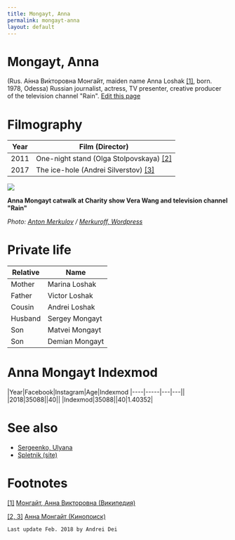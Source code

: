 ```yaml
---
title: Mongayt, Anna
permalink: mongayt-anna
layout: default
---
```


# Mongayt, Anna


(Rus. А́нна Ви́кторовна Монга́йт, maiden name Anna Loshak <span id="a1">[\[1\]](#f1)</span>, born. 1978, Odessa) Russian journalist, actress, TV presenter, creative producer of the television channel "Rain". [Edit this page](http://prose.io/#indexmod/encyclopedia/edit/master/mongayt-anna.md)

# Filmography

|Year|Film (Director)|
|----|-----|
|2011|One-night stand (Olga Stolpovskaya) <span id="a2"> [\[2\]](#f2)</span>|
|2017|The ice-hole (Andrei Silverstov) <span id="a2">[\[3\]](#f2)</span>|


![](https://merkuroff.files.wordpress.com/2013/10/img_4073.jpg)

**Anna Mongayt catwalk at Charity show Vera Wang and television channel "Rain"**

*Photo: [Anton Merkulov](merkulov-anton) / [Merkuroff, Wordpress](https://merkuroff.wordpress.com/)*

# Private life

|Relative|Name|
|----|-----|
|Mother|Marina Loshak|
|Father|Victor Loshak|
|Cousin|Andrei Loshak|
|Husband|Sergey Mongayt|
|Son|Matvei Mongayt|
|Son|Demian Mongayt|

# Anna Mongayt Indexmod 

|Year|Facebook|Instagram|Age|Indexmod
|----|-----|---|---||
|2018|35088||40||
|Indexmod|35088||40|1.40352|

# See also

+ [Sergeenko, Ulyana](sergeenko-ulyana)
+ [Spletnik (site)](spletnik-site)

# Footnotes

[[1]](#a1) <span id="f1"></span> [Монгайт, Анна Викторовна (Википедия)](https://ru.wikipedia.org/wiki/Монгайт,_Анна_Викторовна)

[[2, 3]](#a2) <span id="f2"></span> [Анна Монгайт (Кинопоиск)](https://www.kinopoisk.ru/name/2382185/)

`Last update Feb. 2018 by Andrei Dei`
